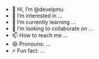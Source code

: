 - 👋 Hi, I’m @develpmu
- 👀 I’m interested in ...
- 🌱 I’m currently learning ...
- 💞️ I’m looking to collaborate on ...
- 📫 How to reach me ...
- 😄 Pronouns: ...
- ⚡ Fun fact: ...

<!---
develpmu/develpmu is a ✨ special ✨ repository because its `README.md` (this file) appears on your GitHub profile.
You can click the Preview link to take a look at your changes.
--->
